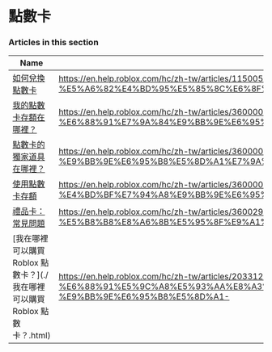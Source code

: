 # 點數卡  
### Articles in this section
Name|URL
-|-
[如何兌換點數卡](./如何兌換點數卡.html) |https://en.help.roblox.com/hc/zh-tw/articles/115005566223-%E5%A6%82%E4%BD%95%E5%85%8C%E6%8F%9B%E9%BB%9E%E6%95%B8%E5%8D%A1
[我的點數卡存額在哪裡？](./我的點數卡存額在哪裡？.html) |https://en.help.roblox.com/hc/zh-tw/articles/360000291806-%E6%88%91%E7%9A%84%E9%BB%9E%E6%95%B8%E5%8D%A1%E5%AD%98%E9%A1%8D%E5%9C%A8%E5%93%AA%E8%A3%A1-
[點數卡的獨家道具在哪裡？](./點數卡的獨家道具在哪裡？.html) |https://en.help.roblox.com/hc/zh-tw/articles/360000230863-%E9%BB%9E%E6%95%B8%E5%8D%A1%E7%9A%84%E7%8D%A8%E5%AE%B6%E9%81%93%E5%85%B7%E5%9C%A8%E5%93%AA%E8%A3%A1-
[使用點數卡存額](./使用點數卡存額.html) |https://en.help.roblox.com/hc/zh-tw/articles/360000291786-%E4%BD%BF%E7%94%A8%E9%BB%9E%E6%95%B8%E5%8D%A1%E5%AD%98%E9%A1%8D
[禮品卡：常見問題](./禮品卡：常見問題.html) |https://en.help.roblox.com/hc/zh-tw/articles/360029697131-%E7%A6%AE%E5%93%81%E5%8D%A1-%E5%B8%B8%E8%A6%8B%E5%95%8F%E9%A1%8C
[我在哪裡可以購買 Roblox 點數卡？](./我在哪裡可以購買 Roblox 點數卡？.html) |https://en.help.roblox.com/hc/zh-tw/articles/203312720-%E6%88%91%E5%9C%A8%E5%93%AA%E8%A3%A1%E5%8F%AF%E4%BB%A5%E8%B3%BC%E8%B2%B7-Roblox-%E9%BB%9E%E6%95%B8%E5%8D%A1-